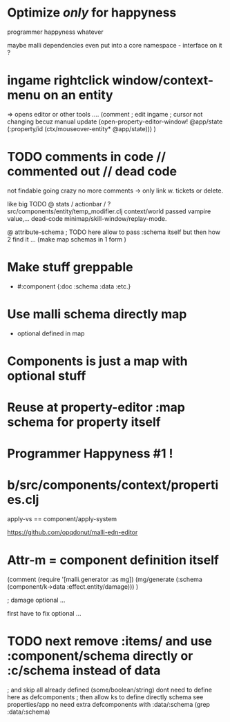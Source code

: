 # Optimize _only_ for happyness
programmer happyness
whatever


maybe malli dependencies even put into
a core namespace - interface on it ?

# ingame rightclick window/context-menu on an entity
=> opens editor or other tools ....
(comment
 ; edit ingame
 ; cursor not changing becuz manual update
 (open-property-editor-window! @app/state (:property/id (ctx/mouseover-entity* @app/state)))
 )

# TODO comments in code // commented out // dead code
not findable
going crazy
no more comments -> only link w. tickets or delete.

like big TODO @ stats / actionbar / ?
src/components/entity/temp_modifier.clj
context/world passed vampire value,...
dead-code minimap/skill-window/replay-mode.

@ attribute-schema
 ; TODO here allow to pass :schema itself but then how 2 find it ...
 (make map schemas in 1 form )

# Make stuff greppable
 * #:component {:doc :schema :data :etc.}

# Use malli schema directly map
 * optional defined in map

# Components is just a map with optional stuff

# Reuse at property-editor :map schema for property itself

# Programmer Happyness #1 !

# b/src/components/context/properties.clj
apply-vs == component/apply-system

https://github.com/opqdonut/malli-edn-editor

# Attr-m = component definition itself

(comment
 (require '[malli.generator :as mg])
 (mg/generate (:schema (component/k->data :effect.entity/damage)))
 )

; damage optional ...

first have to fix optional ...


# TODO next remove :items/ and use :component/schema directly or :c/schema instead of data
; and skip all already defined (some/boolean/string) dont need to define here as defcomponents
; then allow ks to define directly schema see properties/app no need extra defcomponents with :data/:schema (grep :data/:schema)
